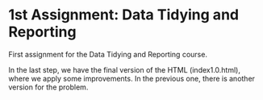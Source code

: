 # 1st Assignment: Data Tidying and Reporting
First assignment for the Data Tidying and Reporting course.

In the last step, we have the final version of the HTML (index1.0.html), where we apply some improvements.
In the previous one, there is another version for the problem.

